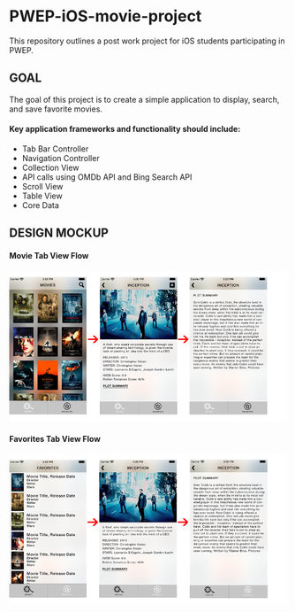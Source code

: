 # PWEP-iOS-movie-project
This repository outlines a post work project for iOS students participating in PWEP.

## GOAL

The goal of this project is to create a simple application to display, search, and save favorite movies.

#### Key application frameworks and functionality should include:

- Tab Bar Controller
- Navigation Controller
- Collection View
- API calls using OMDb API and Bing Search API
- Scroll View
- Table View
- Core Data

## DESIGN MOCKUP

#### Movie Tab View Flow

![alt text](assets/movie-tab-flow.png?raw=true "Movie Tab Flow")

#### Favorites Tab View Flow

![alt text](assets/favorites-tab-flow.png?raw=true "Movie Tab Flow")

